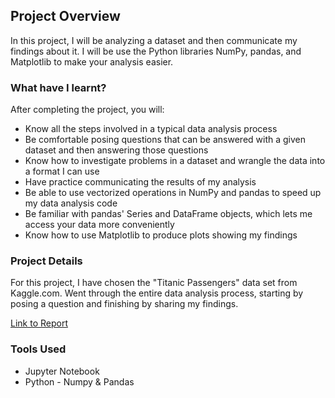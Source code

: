 ## Project Overview
In this project, I will be analyzing a dataset and then communicate my findings about it. I will be use the Python libraries NumPy, pandas, and Matplotlib to make your analysis easier.

### What have I learnt?
After completing the project, you will:

* Know all the steps involved in a typical data analysis process
* Be comfortable posing questions that can be answered with a given dataset and then answering those questions
* Know how to investigate problems in a dataset and wrangle the data into a format I can use
* Have practice communicating the results of my analysis
* Be able to use vectorized operations in NumPy and pandas to speed up my data analysis code
* Be familiar with pandas' Series and DataFrame objects, which lets me access your data more conveniently
* Know how to use Matplotlib to produce plots showing my findings

### Project Details
For this project, I have chosen the "Titanic Passengers" data set from Kaggle.com.
Went through the entire data analysis process, starting by posing a question and finishing by sharing my findings.

[Link to Report](http://htmlpreview.github.io/?https://github.com/YasserArafath/Udacity-Nanodegree-Projects/blob/master/Project%201%20-%20Investigate%20a%20Dataset/Investigate%20a%20Dataset.html)


### Tools Used
* Jupyter Notebook
* Python - Numpy & Pandas
